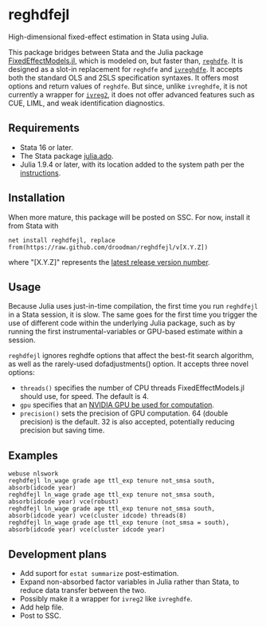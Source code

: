 # reghdfejl
High-dimensional fixed-effect estimation in Stata using Julia.

This package bridges between Stata and the Julia package [FixedEffectModels.jl](https://github.com/FixedEffects/FixedEffectModels.jl), which is modeled on, but faster than, [`reghdfe`](https://github.com/sergiocorreia/reghdfe). It is designed as a slot-in replacement for `reghdfe` and [`ivreghdfe`](https://github.com/sergiocorreia/ivreghdfe). It accepts both the standard OLS and 2SLS specification syntaxes. It offers most options and return values of `reghdfe`. But since, unlike `ivreghdfe`, it is not currently a wrapper for [`ivreg2`](https://ideas.repec.org/c/boc/bocode/s425401.html), it does not offer advanced features such as CUE, LIML, and weak identification diagnostics.

## Requirements
* Stata 16 or later.
* The Stata package [julia.ado](https://github.com/droodman/julia.ado).
* Julia 1.9.4 or later, with its location added to the system path per the [instructions](https://julialang.org/downloads).

## Installation
When more mature, this package will be posted on SSC. For now, install it from Stata with
```
net install reghdfejl, replace from(https://raw.github.com/droodman/reghdfejl/v[X.Y.Z])
```
where "[X.Y.Z]" represents the [latest release version number](https://github.com/droodman/reghdfejl/releases).


## Usage
Because Julia uses just-in-time compilation, the first time you run `reghdfejl` in a Stata session, it is slow. The same goes for the first time you trigger the use of different code within the underlying Julia package, such as by running the first instrumental-variables or GPU-based estimate within a session.

`reghdfejl` ignores reghdfe options that affect the best-fit search algorithm, as well as the rarely-used dofadjustments() option. It accepts three novel options:
* `threads()` specifies the number of CPU threads FixedEffectModels.jl should use, for speed. The default is 4.
* `gpu` specifies that an [NVIDIA GPU be used for computation](https://github.com/FixedEffects/FixedEffectModels.jl#nvidia-gpu).
* `precision()` sets the precision of GPU computation. 64 (double precision) is the default. 32 is also accepted, potentially reducing precision but saving time.

## Examples
```
webuse nlswork
reghdfejl ln_wage grade age ttl_exp tenure not_smsa south, absorb(idcode year)
reghdfejl ln_wage grade age ttl_exp tenure not_smsa south, absorb(idcode year) vce(robust)
reghdfejl ln_wage grade age ttl_exp tenure not_smsa south, absorb(idcode year) vce(cluster idcode) threads(8)
reghdfejl ln_wage grade age ttl_exp tenure (not_smsa = south), absorb(idcode year) vce(cluster idcode year)
```

## Development plans
* Add suport for `estat summarize` post-estimation.
* Expand non-absorbed factor variables in Julia rather than Stata, to reduce data transfer between the two.
* Possibly make it a wrapper for `ivreg2` like `ivreghdfe`.
* Add help file.
* Post to SSC.
